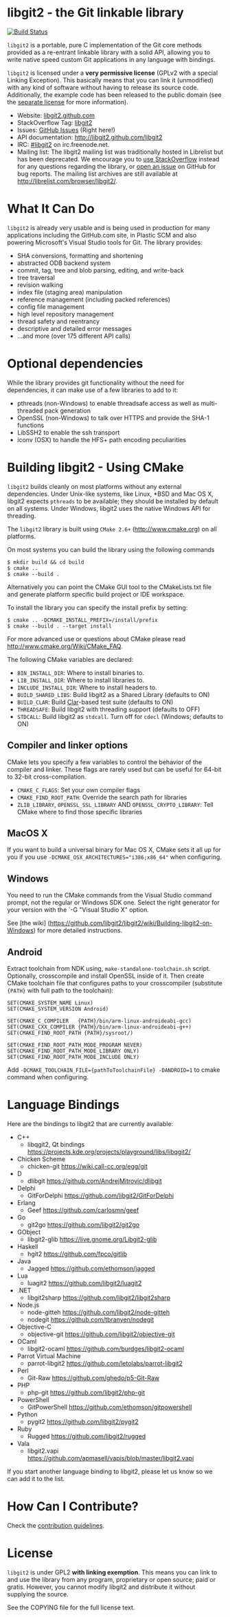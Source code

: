 libgit2 - the Git linkable library
==================================

[![Build Status](https://secure.travis-ci.org/libgit2/libgit2.png?branch=development)](http://travis-ci.org/libgit2/libgit2)

`libgit2` is a portable, pure C implementation of the Git core methods provided as a
re-entrant linkable library with a solid API, allowing you to write native
speed custom Git applications in any language with bindings.

`libgit2` is licensed under a **very permissive license** (GPLv2 with a special
Linking Exception).  This basically means that you can link it (unmodified)
with any kind of software without having to release its source code.
Additionally, the example code has been released to the public domain (see the
[separate license](examples/COPYING) for more information).

* Website: [libgit2.github.com](http://libgit2.github.com)
* StackOverflow Tag: [libgit2](http://stackoverflow.com/questions/tagged/libgit2)
* Issues: [GitHub Issues](https://github.com/libgit2/libgit2/issues) (Right here!)
* API documentation: <http://libgit2.github.com/libgit2>
* IRC: [#libgit2](irc://irc.freenode.net/libgit2) on irc.freenode.net.
* Mailing list: The libgit2 mailing list was
    traditionally hosted in Librelist but has been deprecated. We encourage you to 
    [use StackOverflow](http://stackoverflow.com/questions/tagged/libgit2) instead for any questions regarding
    the library, or [open an issue](https://github.com/libgit2/libgit2/issues) 
    on GitHub for bug reports.  The mailing list archives are still available at 
    <http://librelist.com/browser/libgit2/>.


What It Can Do
==============

`libgit2` is already very usable and is being used in production for many applications including the GitHub.com site, in Plastic SCM 
and also powering Microsoft's Visual Studio tools for Git.  The library provides:

* SHA conversions, formatting and shortening
* abstracted ODB backend system
* commit, tag, tree and blob parsing, editing, and write-back
* tree traversal
* revision walking
* index file (staging area) manipulation
* reference management (including packed references)
* config file management
* high level repository management
* thread safety and reentrancy
* descriptive and detailed error messages
* ...and more (over 175 different API calls)

Optional dependencies
=====================

While the library provides git functionality without the need for
dependencies, it can make use of a few libraries to add to it:

- pthreads (non-Windows) to enable threadsafe access as well as multi-threaded pack generation
- OpenSSL (non-Windows) to talk over HTTPS and provide the SHA-1 functions
- LibSSH2 to enable the ssh transport
- iconv (OSX) to handle the HFS+ path encoding peculiarities

Building libgit2 - Using CMake
==============================

`libgit2` builds cleanly on most platforms without any external dependencies.
Under Unix-like systems, like Linux, \*BSD and Mac OS X, libgit2 expects `pthreads` to be available;
they should be installed by default on all systems. Under Windows, libgit2 uses the native Windows API
for threading.

The `libgit2` library is built using `CMake 2.6+` (<http://www.cmake.org>) on all platforms.

On most systems you can build the library using the following commands

	$ mkdir build && cd build
	$ cmake ..
	$ cmake --build .

Alternatively you can point the CMake GUI tool to the CMakeLists.txt file and generate platform specific build project or IDE workspace.

To install the library you can specify the install prefix by setting:

	$ cmake .. -DCMAKE_INSTALL_PREFIX=/install/prefix
	$ cmake --build . --target install

For more advanced use or questions about CMake please read <http://www.cmake.org/Wiki/CMake_FAQ>.

The following CMake variables are declared:

- `BIN_INSTALL_DIR`: Where to install binaries to.
- `LIB_INSTALL_DIR`: Where to install libraries to.
- `INCLUDE_INSTALL_DIR`: Where to install headers to.
- `BUILD_SHARED_LIBS`: Build libgit2 as a Shared Library (defaults to ON)
- `BUILD_CLAR`: Build [Clar](https://github.com/vmg/clar)-based test suite (defaults to ON)
- `THREADSAFE`: Build libgit2 with threading support (defaults to OFF)
- `STDCALL`: Build libgit2 as `stdcall`. Turn off for `cdecl` (Windows; defaults to ON)

Compiler and linker options
---------------------------

CMake lets you specify a few variables to control the behavior of the
compiler and linker. These flags are rarely used but can be useful for
64-bit to 32-bit cross-compilation.

- `CMAKE_C_FLAGS`: Set your own compiler flags
- `CMAKE_FIND_ROOT_PATH`: Override the search path for libraries
- `ZLIB_LIBRARY`, `OPENSSL_SSL_LIBRARY` AND `OPENSSL_CRYPTO_LIBRARY`:
Tell CMake where to find those specific libraries

MacOS X
-------

If you want to build a universal binary for Mac OS X, CMake sets it
all up for you if you use `-DCMAKE_OSX_ARCHITECTURES="i386;x86_64"`
when configuring.

Windows
-------

You need to run the CMake commands from the Visual Studio command
prompt, not the regular or Windows SDK one. Select the right generator
for your version with the `-G "Visual Studio X" option.

See [the wiki]
(https://github.com/libgit2/libgit2/wiki/Building-libgit2-on-Windows)
for more detailed instructions.

Android
-------

Extract toolchain from NDK using, `make-standalone-toolchain.sh` script.
Optionally, crosscompile and install OpenSSL inside of it. Then create CMake
toolchain file that configures paths to your crosscompiler (substitute `{PATH}`
with full path to the toolchain):

	SET(CMAKE_SYSTEM_NAME Linux)
	SET(CMAKE_SYSTEM_VERSION Android)
	
	SET(CMAKE_C_COMPILER   {PATH}/bin/arm-linux-androideabi-gcc)
	SET(CMAKE_CXX_COMPILER {PATH}/bin/arm-linux-androideabi-g++)
	SET(CMAKE_FIND_ROOT_PATH {PATH}/sysroot/)
	
	SET(CMAKE_FIND_ROOT_PATH_MODE_PROGRAM NEVER)
	SET(CMAKE_FIND_ROOT_PATH_MODE_LIBRARY ONLY)
	SET(CMAKE_FIND_ROOT_PATH_MODE_INCLUDE ONLY)

Add `-DCMAKE_TOOLCHAIN_FILE={pathToToolchainFile} -DANDROID=1` to cmake command
when configuring.

Language Bindings
==================================

Here are the bindings to libgit2 that are currently available:

* C++
    * libqgit2, Qt bindings <https://projects.kde.org/projects/playground/libs/libqgit2/>
* Chicken Scheme
    * chicken-git <https://wiki.call-cc.org/egg/git>
* D
    * dlibgit <https://github.com/AndrejMitrovic/dlibgit>
* Delphi
    * GitForDelphi <https://github.com/libgit2/GitForDelphi>
* Erlang
    * Geef <https://github.com/carlosmn/geef>
* Go
    * git2go <https://github.com/libgit2/git2go>
* GObject
    * libgit2-glib <https://live.gnome.org/Libgit2-glib>
* Haskell
    * hgit2 <https://github.com/fpco/gitlib>
* Java
    * Jagged <https://github.com/ethomson/jagged>
* Lua
    * luagit2 <https://github.com/libgit2/luagit2>
* .NET
    * libgit2sharp <https://github.com/libgit2/libgit2sharp>
* Node.js
    * node-gitteh <https://github.com/libgit2/node-gitteh>
    * nodegit <https://github.com/tbranyen/nodegit>
* Objective-C
    * objective-git <https://github.com/libgit2/objective-git>
* OCaml
    * libgit2-ocaml <https://github.com/burdges/libgit2-ocaml>
* Parrot Virtual Machine
    * parrot-libgit2 <https://github.com/letolabs/parrot-libgit2>
* Perl
    * Git-Raw <https://github.com/ghedo/p5-Git-Raw>
* PHP
    * php-git <https://github.com/libgit2/php-git>
* PowerShell
    * GitPowerShell <https://github.com/ethomson/gitpowershell>
* Python
    * pygit2 <https://github.com/libgit2/pygit2>
* Ruby
    * Rugged <https://github.com/libgit2/rugged>
* Vala
    * libgit2.vapi <https://github.com/apmasell/vapis/blob/master/libgit2.vapi>

If you start another language binding to libgit2, please let us know so
we can add it to the list.

How Can I Contribute?
==================================

Check the [contribution guidelines](CONTRIBUTING.md).


License
==================================
`libgit2` is under GPL2 **with linking exemption**. This means you
can link to and use the library from any program, proprietary or open source; paid
or gratis.  However, you cannot modify libgit2 and distribute it without
supplying the source.

See the COPYING file for the full license text.
